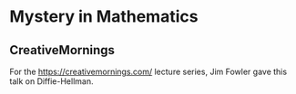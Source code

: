 # Mystery in Mathematics
## CreativeMornings

For the https://creativemornings.com/ lecture series, Jim Fowler gave
this talk on Diffie-Hellman.
